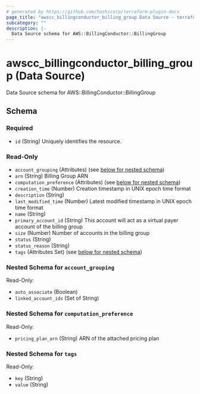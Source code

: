 ```yaml
---
# generated by https://github.com/hashicorp/terraform-plugin-docs
page_title: "awscc_billingconductor_billing_group Data Source - terraform-provider-awscc"
subcategory: ""
description: |-
  Data Source schema for AWS::BillingConductor::BillingGroup
---
```


# awscc_billingconductor_billing_group (Data Source)

Data Source schema for AWS::BillingConductor::BillingGroup



<!-- schema generated by tfplugindocs -->
## Schema

### Required

- `id` (String) Uniquely identifies the resource.

### Read-Only

- `account_grouping` (Attributes) (see [below for nested schema](#nestedatt--account_grouping))
- `arn` (String) Billing Group ARN
- `computation_preference` (Attributes) (see [below for nested schema](#nestedatt--computation_preference))
- `creation_time` (Number) Creation timestamp in UNIX epoch time format
- `description` (String)
- `last_modified_time` (Number) Latest modified timestamp in UNIX epoch time format
- `name` (String)
- `primary_account_id` (String) This account will act as a virtual payer account of the billing group
- `size` (Number) Number of accounts in the billing group
- `status` (String)
- `status_reason` (String)
- `tags` (Attributes Set) (see [below for nested schema](#nestedatt--tags))

<a id="nestedatt--account_grouping"></a>
### Nested Schema for `account_grouping`

Read-Only:

- `auto_associate` (Boolean)
- `linked_account_ids` (Set of String)


<a id="nestedatt--computation_preference"></a>
### Nested Schema for `computation_preference`

Read-Only:

- `pricing_plan_arn` (String) ARN of the attached pricing plan


<a id="nestedatt--tags"></a>
### Nested Schema for `tags`

Read-Only:

- `key` (String)
- `value` (String)


